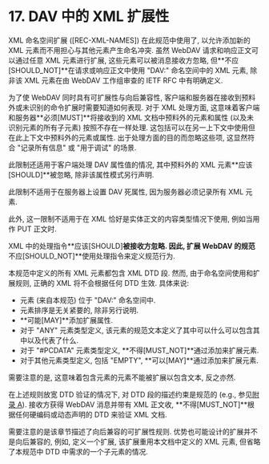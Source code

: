 # 17. DAV 中的 XML 扩展性

XML 命名空间扩展 ([REC-XML-NAMES]) 在此规范中使用了,
以允许添加新的 XML 元素而不用担心与其他元素产生命名冲突.
虽然 WebDAV 请求和响应正文可以通过任意 XML 元素进行扩展, 这些元素可以被消息接收方忽略,
但**不应[SHOULD_NOT]**在请求或响应正文中使用 "DAV:" 命名空间中的 XML 元素,
除非该 XML 元素在由 WebDAV 工作组审查的 IETF RFC 中有明确定义.

为了使 WebDAV 同时具有可扩展性与向后兼容性,
客户端和服务器在接收到预料外或未识别的命令扩展时需要知道如何表现. 对于 XML 处理方面,
这意味着客户端和服务器**必须[MUST]**将接收到的 XML 文档中预料外的元素和属性
(以及未识别元素的所有子元素) 按照不存在一样处理.
这包括可以在另一上下文中使用但在此上下文中预料外的元素或属性.
出于处理方面的目的而忽略这些项, 这显然符合 "记录所有信息" 或 "用于调试" 的场景.

此限制还适用于客户端处理 DAV 属性值的情况, 其中预料外的 XML 元素**应该[SHOULD]**被忽略,
除非该属性模式另行声明.

此限制不适用于在服务器上设置 DAV 死属性, 因为服务器必须记录所有 XML 元素.

此外, 这一限制不适用于在 XML 恰好是实体正文的内容类型情况下使用, 例如当用作 PUT 正文时.

XML 中的处理指令**应该[SHOULD]**被接收方忽略. 因此,
扩展 WebDAV 的规范**不应[SHOULD_NOT]**使用处理指令来定义规范行为.

本规范中定义的所有 XML 元素都包含 XML DTD 段. 然而, 由于命名空间使用和扩展规则,
正确的 XML 将不会根据任何 DTD 生效. 具体来说:

- 元素 (来自本规范) 位于 "DAV:" 命名空间中.
- 元素排序是无关紧要的, 除非另行说明.
- **可能[MAY]**添加扩展属性.
- 对于 "ANY" 元素类型定义, 该元素的规范文本定义了其中可以什么可以包含其中以及代表了什么.
- 对于 "#PCDATA" 元素类型定义, **不得[MUST_NOT]**通过添加来扩展元素.
- 对于其他元素类型定义, 包括 "EMPTY", **可以[MAY]**通过添加来扩展元素.

需要注意的是, 这意味着包含元素的元素不能被扩展以包含文本, 反之亦然.

在上述规则放宽 DTD 验证的情况下, 对 DTD 段的描述约束是规范的
(e.g., 参见[附录 A][APPENDIX#A]). 接收方获得 WebDAV 消息并带有 XML 正文收,
**不得[MUST_NOT]**根据任何硬编码或动态声明的 DTD 来验证 XML 文档.

需要注意的是该章节描述了向后兼容的可扩展性规则. 优势也可能设计的扩展并不是向后兼容的,
例如, 定义一个扩展, 该扩展重用本文档中定义的 XML 元素,
但省略了本规范中 DTD 中需求的一个子元素的情况.

<!-- refs -->

[APPENDIX#A]: a-notes_on_processing_xml_elements.md
